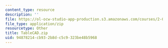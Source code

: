 ```yaml
---
content_type: resource
description: ''
file: https://ol-ocw-studio-app-production.s3.amazonaws.com/courses/2-007-design-and-manufacturing-i-spring-2009/94878214cb932b8dc5c9323be48b5968_TableCAD.zip
file_type: application/zip
resourcetype: Other
title: TableCAD.zip
uid: 94878214-cb93-2b8d-c5c9-323be48b5968
---
```

